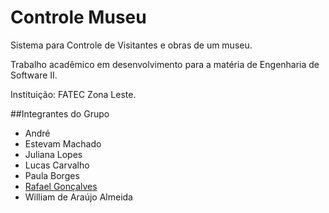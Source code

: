 # Controle Museu
Sistema para Controle de Visitantes e obras de um museu.

Trabalho acadêmico em desenvolvimento para a matéria de Engenharia de Software II.

Instituição: FATEC Zona Leste.

 ##Integrantes do Grupo
 - André
 - Estevam Machado
 - Juliana Lopes
 - Lucas Carvalho
 - Paula Borges
 - [Rafael Gonçalves](https://github.com/rgoncalves94 "Rafael Gonçalves")
 - William de Araújo Almeida
